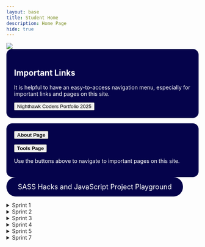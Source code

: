 ```yaml
---
layout: base
title: Student Home 
description: Home Page
hide: true
---
```



<img src="{{site.baseurl}}/images/apcompscihome.png">


<div style="background-color: #05034b; padding: 20px; border-radius: 15px;">
  <h2 style="color: white;">Important Links</h2>
  <p style="color: white;"> It is helpful to have an easy-to-access navigation menu, especially for important links and pages on this site. </p>
  <button onclick="window.location.href='https://nighthawkcoders.github.io/portfolio_2025/';">Nighthawk Coders Portfolio 2025</button>
</div>
<p> </p>

<div style="background-color: #05034b; padding: 20px; border-radius: 15px;">
  <a href="about/">
    <button class="block"><b>About Page</b></button>
  </a>
  <p> </p>
  <a href="tools/">
    <button class="block"><b>Tools Page</b></button>
  </a>
  <p> </p>
  <p style="color: white;"> Use the buttons above to navigate to important pages on this site. </p>

</div>

<style>
  /* Ensure the 'Games' button is a big rounded square with a blue background */
  .games-menu {
    display: inline-block;
    background-color: #05034b !important; /* Blue background */
    padding: 15px 30px;
    border-radius: 25px;
    color: white !important; /* Text color */
    font-size: 18px;
    text-align: center;
    cursor: pointer;
    text-decoration: none;
  }

  /* Dropdown menu container */
  .dropdown-menu {
    display: none;
    position: absolute;
    background-color: #05034b !important; /* Blue background */
    border-radius: 10px;
    box-shadow: 0px 4px 6px rgba(0, 0, 0, 0.1);
    padding: 10px;
    top: 100%;
    left: 0;
    z-index: 1000;
  }

  /* Dropdown menu links */
  .dropdown-menu a {
    display: block;
    color: white !important; /* Text color */
    padding: 10px;
    text-decoration: none;
    border-radius: 5px;
    font-size: 16px;
  }

  /* Dropdown menu link hover effect */
  .dropdown-menu a:hover {
    background-color: white !important; /* Hover background color */
    color: black !important; /* Hover text color */
  }

  /* Show dropdown menu when 'Games' button is clicked */
  .games-menu.active + .dropdown-menu {
    display: block;
  }
</style>

<!-- Add this HTML to your index.md file where you want the menu to appear -->
<div class="dropdown">
  <a href="#" class="games-menu">SASS Hacks and JavaScript Project Playground</a>
  <div class="dropdown-menu">
    <a href="https://blackstar3092.github.io/risha_guha_2025_1/javascript/project/calculator">Calculator</a>
    <a href="https://blackstar3092.github.io/risha_guha_2025_1/javascript/project/binary-calculator">Binary Calculator</a>    
    <a href="https://blackstar3092.github.io/risha_guha_2025_1/javascript/project/cookie-clicker">Cookie Clicker Game</a>
    <a href="https://blackstar3092.github.io/risha_guha_2025_1/javascript/project/snake">Snake Game</a>
    <a href="{{site.baseurl}}/javascript/project/npc-game">SPRINT 2: NPC Game</a>
  </div>
</div>

<script>
  // Toggle dropdown menu visibility
  document.querySelector('.games-menu').addEventListener('click', function(e) {
    e.preventDefault();
    this.classList.toggle('active');
  });
</script>

<p> </p>
<p> </p>

<details>
    <summary>Sprint 1</summary>
    <ul>
        <li><a href="{{site.baseurl}}/sprint/1/planning-and-emoji">Planning and Emoji Notebook</a></li>
        <li><a href="{{site.baseurl}}/sprint/1/frontend-hacks">Frontend Hacks</a></li>
        <li><a href="{{site.baseurl}}/sprint/1/sass-hacks">SASS Hacks</a></li>
        <li><a href="{{site.baseurl}}/sprint/1/brazil">Brazil Guide</a></li>
        <li><a href="{{site.baseurl}}/sprint/1/italy">Italy Guide</a></li>
    </ul>
</details>

<details>
    <summary>Sprint 2</summary>
    <ul>
        <li><a href="{{site.baseurl}}/sprint/2/hacks_3-1">3.1 Hacks</a></li>
        <li><a href="{{site.baseurl}}/sprint/2/hacks_3-2">3.2 Hacks</a></li>
        <li><a href="{{site.baseurl}}/sprint/2/hacks_3-3">3.3 Hacks</a></li>
        <li><a href="{{site.baseurl}}/sprint/2/hacks_3-4">3.4 Hacks</a></li>
        <li><a href="{{site.baseurl}}/sprint/2/hacks_3-5">3.5 Hacks</a></li>
        <li><a href="{{site.baseurl}}/sprint/2/hacks_3-8">3.8 Hacks</a></li>
        <li><a href="{{site.baseurl}}/sprint/2/hacks_3-10a">3.10a Hacks</a></li>
        <li><a href="{{site.baseurl}}/sprint/2/hacks_3-10b">3.10b Hacks</a></li>
        <li><a href="{{site.baseurl}}/sprint/2/blog">Sprint 2 Personal Learnings Blog</a></li>
        <li><a href="{{site.baseurl}}/sprint/2/team-blog">Sprint 2 Team Blog</a></li>
    </ul>
</details>

<details>
    <summary>Sprint 3</summary>
    <ul>
        <li><a href="{{site.baseurl}}/sprint/3/blog">Sprint 3 Personal Learnings Blog</a></li>
        <li><a href="{{site.baseurl}}/sprint/3/teamplan">Sprint 3 Team Plan</a></li>
        <li><a href="{{site.baseurl}}/sprint/3/natm">Sprint 3 NATM Presentation</a></li>
        <li><a href="{{site.baseurl}}/sprint/3/review">Tri 1-3 Review Ticket</a></li>
        <li><a href="{{site.baseurl}}/sprint/3/mc">2018 College Board MC</a></li>
    </ul>
</details>

<details>
    <summary>Sprint 4</summary>
    <ul>
        <li><a href="{{site.baseurl}}/sprint/4/tech-talk">Sprint 4 Tech Talk Notes</a></li>
        <li><a href="{{site.baseurl}}/sprint/4/flask-intro">Flask and Python Web Server Dev Intro</a></li>
        <li><a href="{{site.baseurl}}/sprint/4/tech-talk">Sprint 4 Tech Talk Notes</a></li>
        <li><a href="{{site.baseurl}}/sprint/4/flask-intro">Flask and Python Web Server Dev Intro</a></li>
        <li><a href="{{site.baseurl}}/sprint/4/cs-panel">GiCS Panel Notes</a></li>
    </ul>
</details>

<details>
    <summary>Sprint 5</summary>
    <ul>
        <li><a href="{{site.baseurl}}/sprint/5/tech-talk-3">Sprint 5 Tech Talk Notes</a></li>
        <li><a href="{{site.baseurl}}/sprint/5/sqlalchemy">SQLAlchemy Code</a></li>
        <li><a href="{{site.baseurl}}/sprint/5/sqlconnect">SQLConnect Code</a></li>
        <li><a href="{{site.baseurl}}/sprint/5/tech-talk-3">API Tech Talk 2 Notes</a></li>
        <li><a href="{{site.baseurl}}/sprint/5/CRUD_review">Sprint 5 CRUD Review</a></li>
        <li><a href="{{site.baseurl}}/sprint/5/bigidea4">Big Idea 4 Learnings</a></li>
        <li><a href="{{site.baseurl}}/sprint/5/final">Final Exam Blog</a></li>
        <li><a href="{{site.baseurl}}/sprint/5/finalmc">2020 MC Review</a></li>
        <li><a href="{{site.baseurl}}/sprint/5/ppr">Personalized Project Repository</a></li>
    </ul>
</details>

<details>
    <summary>Sprint 7</summary>
    <ul>
        <li><a href="{{site.baseurl}}/sprint/7/tech_talks">Sprint 7 Tech Talk Notes </a></li>
        <li><a href="{{site.baseurl}}/sprint/7/hacks_1">Beneficial and Harmful Lesson Hacks</a></li>
        <li><a href="{{site.baseurl}}/sprint/7/hacks_2">Digital Divide Hacks</a></li>
        <li><a href="{{site.baseurl}}/sprint/7/hacks_3">Computing Bias Hacks</a></li>
        <li><a href="{{site.baseurl}}/sprint/7/hacks_4">Crowdsoucing Hacks</a></li>
        <li><a href="{{site.baseurl}}/sprint/7/hacks_5">Legal and Ethical Implications Hacks</a></li>
        <li><a href="{{site.baseurl}}/sprint/7/hacks_6">Safe Computing Hacks</a></li>
        <li><a href="{{site.baseurl}}/sprint/7/hacks_7">Binary Search Algorithms Hacks</a></li>
    </ul>
</details>

<p></p>  

<script src="https://utteranc.es/client.js"
        repo="blackstar3092/risha_guha_2025_1"
        issue-term="pathname"
        theme="preferred-color-scheme"
        crossorigin="anonymous"
        async>
</script>